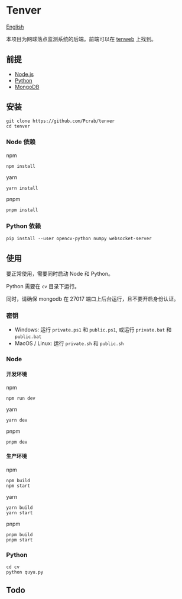 # Tenver

[English](README.md)

本项目为网球落点监测系统的后端。前端可以在 [tenweb](https://github.com/Pcrab/tenweb) 上找到。

## 前提

* [Node.js](https://nodejs.org/en/)
* [Python](https://www.python.org/)
* [MongoDB](https://www.mongodb.com/)

## 安装

```shell
git clone https://github.com/Pcrab/tenver
cd tenver
```

### Node 依赖

npm

```shell
npm install
```

yarn

```shell
yarn install
```

pnpm

```shell
pnpm install
```

### Python 依赖

```shell
pip install --user opencv-python numpy websocket-server
```

## 使用

要正常使用，需要同时启动 Node 和 Python。

Python 需要在 `cv` 目录下运行。

同时，请确保 mongodb 在 27017 端口上后台运行，且不要开启身份认证。

### 密钥

* Windows: 运行 `private.ps1` 和 `public.ps1`, 或运行 `private.bat` 和 `public.bat`
* MacOS / Linux: 运行 `private.sh` 和 `public.sh`

### Node

#### 开发环境

npm

```shell
npm run dev
```

yarn

```shell
yarn dev
```

pnpm

```shell
pnpm dev
```

#### 生产环境

npm

```shell
npm build
npm start
```

yarn

```shell
yarn build
yarn start
```

pnpm

```shell
pnpm build
pnpm start
```

### Python

```shell
cd cv
python quyu.py
```

## Todo

